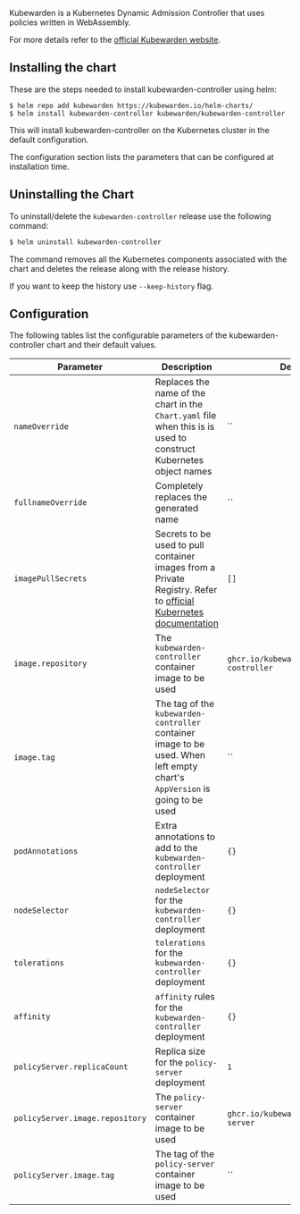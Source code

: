 Kubewarden is a Kubernetes Dynamic Admission Controller that uses policies written
in WebAssembly.

For more details refer to the [official Kubewarden website](https://kubewarden.io/).

## Installing the chart

These are the steps needed to install kubewarden-controller using helm:

```shell
$ helm repo add kubewarden https://kubewarden.io/helm-charts/
$ helm install kubewarden-controller kubewarden/kubewarden-controller
```

This will install kubewarden-controller on the Kubernetes cluster in the default
configuration.

The configuration section lists the parameters that can be configured
at installation time.

## Uninstalling the Chart

To uninstall/delete the `kubewarden-controller` release use the following
command:

```bash
$ helm uninstall kubewarden-controller
```
The command removes all the Kubernetes components associated with the chart and
deletes the release along with the release history.

If you want to keep the history use `--keep-history` flag.

## Configuration

The following tables list the configurable parameters of the kubewarden-controller
chart and their default values.

| Parameter                                  | Description                                                                                                              | Default             |
| ------------------------------------------ | ------------------------------------------------------------------------------------------------------------------------ | ------------------- |
| `nameOverride`                             | Replaces the name of the chart in the `Chart.yaml` file when this is is used to construct Kubernetes object names         | ``                  |
| `fullnameOverride`                         | Completely replaces the generated name                                                                                   | ``                  |
| `imagePullSecrets`                         | Secrets to be used to pull container images from a Private Registry. Refer to [official Kubernetes documentation](https://kubernetes.io/docs/tasks/configure-pod-container/pull-image-private-registry/) | `[]` |
| `image.repository`                         | The `kubewarden-controller` container image to be used                                                                      | `ghcr.io/kubewarden/kubewarden-controller` |
| `image.tag`                                | The tag of the `kubewarden-controller` container image to be used. When left empty chart's `AppVersion` is going to be used | ``                  |
| `podAnnotations`                           | Extra annotations to add to the `kubewarden-controller` deployment                                                          | `{}`                |
| `nodeSelector`                             | `nodeSelector` for the `kubewarden-controller` deployment                                                                   | `{}`                |
| `tolerations`                              | `tolerations` for the `kubewarden-controller` deployment                                                                    | `{}`                |
| `affinity`                                 | `affinity` rules for the `kubewarden-controller` deployment                                                                 | `{}`                |
| `policyServer.replicaCount`                | Replica size for the `policy-server` deployment                                                                          | `1`                 |
| `policyServer.image.repository`            | The `policy-server` container image to be used                                                                           | `ghcr.io/kubewarden/policy-server` |
| `policyServer.image.tag`                   | The tag of the `policy-server` container image to be used                                                                | ``                  |
